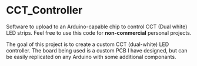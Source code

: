 # CCT_Controller
Software to upload to an Arduino-capable chip to control CCT (Dual white) LED strips.
Feel free to use this code for **non-commercial** personal projects.

The goal of this project is to create a custom CCT (dual-white) LED controller. The board being used is a custom PCB I have designed, but can be easily replicated on any Arduino with some additional componants. 
